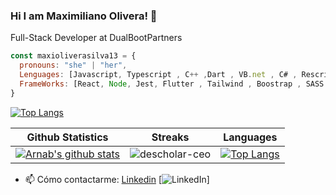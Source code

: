 ### Hi I am Maximiliano Olivera! 👋
Full-Stack Developer at DualBootPartners


```javascript
const maxioliverasilva13 = {
  pronouns: "she" | "her",
  Lenguages: [Javascript, Typescript , C++ ,Dart , VB.net , C# , Rescript , ],
  FrameWorks: [React, Node, Jest, Flutter , Tailwind , Boostrap , SASS , Redux , RTKQuery , NextJs , Context , Jest ],
}
```
[![Top Langs](https://github-readme-stats.vercel.app/api/top-langs/?username=maxioliverasilva13&layout=compact&theme=radical)](https://github.com/anuraghazra/github-readme-stats)

|Github Statistics|Streaks|Languages|
|-|-|-|
|[![Arnab's github stats](https://github-readme-stats.vercel.app/api?username=maxioliverasilva13&show_icons=true&theme=dark&hide_title=true)](https://github.com/maxioliverasilva13)|![descholar-ceo](https://github-readme-streak-stats.herokuapp.com/?user=maxioliverasilva13&theme=dark)|[![Top Langs](https://github-readme-stats.vercel.app/api/top-langs/?username=maxioliverasilva13&show_icons=true&theme=dark&layout=compact&hide_title=true)](https://github.com/maxioliverasilva13)

- 📫 Cómo contactarme: [Linkedin](https://www.linkedin.com/in/maxisilva13/) [![LinkedIn](https://avatars.githubusercontent.com/u/357098?s=26&v=4)]

